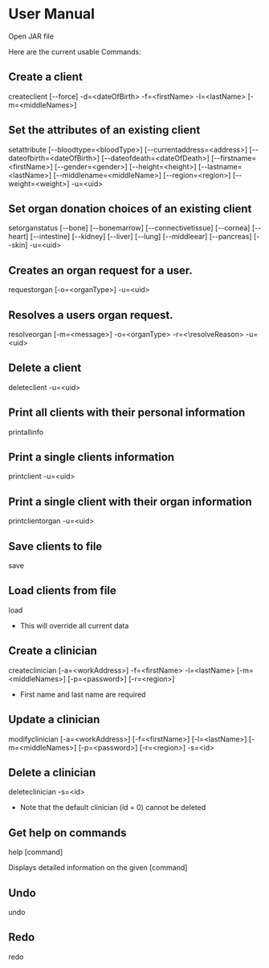 # User Manual

Open JAR file

Here are the current usable Commands:

## Create a client

createclient [--force] -d=\<dateOfBirth> -f=\<firstName> -l=\<lastName>
                  [-m=\<middleNames>]


## Set the attributes of an existing client

setattribute [--bloodtype=\<bloodType>] [--currentaddress=\<address>]
                    [--dateofbirth=\<dateOfBirth>] [--dateofdeath=\<dateOfDeath>]
                    [--firstname=\<firstName>] [--gender=\<gender>]
                    [--height=\<height>] [--lastname=\<lastName>]
                    [--middlename=\<middleName>] [--region=\<region>]
                    [--weight=\<weight>] -u=\<uid>


## Set organ donation choices of an existing client

setorganstatus [--bone] [--bonemarrow] [--connectivetissue] [--cornea]
                      [--heart] [--intestine] [--kidney] [--liver] [--lung]
                      [--middleear] [--pancreas] [--skin] -u=\<uid>


## Creates an organ request for a user.

requestorgan [-o=\<organType>] -u=\<uid>

## Resolves a users organ request.

resolveorgan [-m=\<message>] -o=\<organType> -r=<\resolveReason> -u=\<uid>

## Delete a client

deleteclient -u=\<uid>


## Print all clients with their personal information

printallinfo


## Print a single clients information

printclient -u=\<uid>


## Print a single client with their organ information

printclientorgan -u=\<uid>


## Save clients to file

save


## Load clients from file

load

* This will override all current data

## Create a clinician

createclinician [-a=\<workAddress\>] -f=\<firstName\> -l=\<lastName\>
                       [-m=\<middleNames\>] [-p=\<password\>] [-r=\<region\>]
                       
* First name and last name are required

## Update a clinician

modifyclinician [-a=\<workAddress\>] [-f=\<firstName\>] [-l=\<lastName\>]
                       [-m=\<middleNames>] [-p=\<password>] [-r=\<region>] -s=\<id>
                       

## Delete a clinician

deleteclinician -s=\<id>

* Note that the default clinician (id = 0) cannot be deleted

## Get help on commands

help [command]

Displays detailed information on the given [command]

## Undo

undo

## Redo

redo
